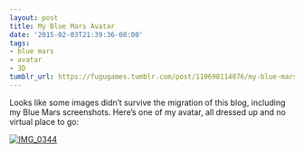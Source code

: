 ```yaml
---
layout: post
title: My Blue Mars Avatar
date: '2015-02-03T21:39:36-08:00'
tags:
- blue mars
- avatar
- 3D
tumblr_url: https://fugugames.tumblr.com/post/110698114876/my-blue-mars-avatar
---
```

Looks like some images didn’t survive the migration of this blog, including my Blue Mars screenshots. Here’s one of my avatar, all dressed up and no virtual place to go:

[![IMG_0344](http://itshardtofondlepenguins.com/wp-content/uploads/2015/02/IMG_0344-375x500.jpg)](http://itshardtofondlepenguins.com/wp-content/uploads/2015/02/IMG_0344.jpg)

